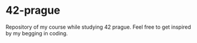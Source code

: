 # 42-prague
Repository of my course while studying 42 prague. Feel free to get inspired by my begging in coding. 
